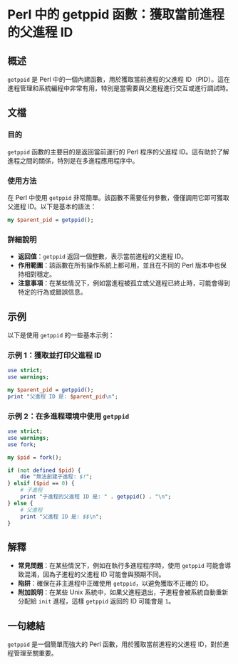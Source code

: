 <!--
Meta Description: # Perl 中的 getppid 函數：獲取當前進程的父進程 ID ## 概述 `getppid` 是 Perl 中的一個內建函數，用於獲取當前進程的父進程 ID（PID）。這在進程管理和系統編程中非常有用，特別是當需要與父進程進行交互或進行調試時。 ## 文檔 ### 目的 `getppid` ...
Meta Keywords: getppid, perl, use, pid, parent_pid
-->

# Perl 中的 getppid 函數：獲取當前進程的父進程 ID

## 概述
`getppid` 是 Perl 中的一個內建函數，用於獲取當前進程的父進程 ID（PID）。這在進程管理和系統編程中非常有用，特別是當需要與父進程進行交互或進行調試時。

## 文檔
### 目的
`getppid` 函數的主要目的是返回當前運行的 Perl 程序的父進程 ID。這有助於了解進程之間的關係，特別是在多進程應用程序中。

### 使用方法
在 Perl 中使用 `getppid` 非常簡單。該函數不需要任何參數，僅僅調用它即可獲取父進程 ID。以下是基本的語法：

```perl
my $parent_pid = getppid();
```

### 詳細說明
- **返回值**：`getppid` 返回一個整數，表示當前進程的父進程 ID。
- **作用範圍**：該函數在所有操作系統上都可用，並且在不同的 Perl 版本中也保持相對穩定。
- **注意事項**：在某些情況下，例如當進程被孤立或父進程已終止時，可能會得到特定的行為或錯誤信息。

## 示例
以下是使用 `getppid` 的一些基本示例：

### 示例 1：獲取並打印父進程 ID
```perl
use strict;
use warnings;

my $parent_pid = getppid();
print "父進程 ID 是: $parent_pid\n";
```

### 示例 2：在多進程環境中使用 `getppid`
```perl
use strict;
use warnings;
use fork;

my $pid = fork();

if (not defined $pid) {
    die "無法創建子進程: $!";
} elsif ($pid == 0) {
    # 子進程
    print "子進程的父進程 ID 是: " . getppid() . "\n";
} else {
    # 父進程
    print "父進程 ID 是: $$\n";
}
```

## 解釋
- **常見問題**：在某些情況下，例如在執行多進程程序時，使用 `getppid` 可能會導致混淆，因為子進程的父進程 ID 可能會與預期不同。
- **陷阱**：確保在非主進程中正確使用 `getppid`，以避免獲取不正確的 ID。
- **附加說明**：在某些 Unix 系統中，如果父進程退出，子進程會被系統自動重新分配給 `init` 進程，這樣 `getppid` 返回的 ID 可能會是 `1`。

## 一句總結
`getppid` 是一個簡單而強大的 Perl 函數，用於獲取當前進程的父進程 ID，對於進程管理至關重要。